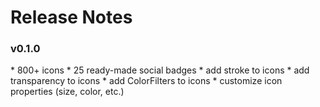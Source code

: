 <h1>Release Notes</h1>

<h3>v0.1.0</h3>
* 800+ icons
* 25 ready-made social badges
* add stroke to icons
* add transparency to icons
* add ColorFilters to icons
* customize icon properties (size, color, etc.)
